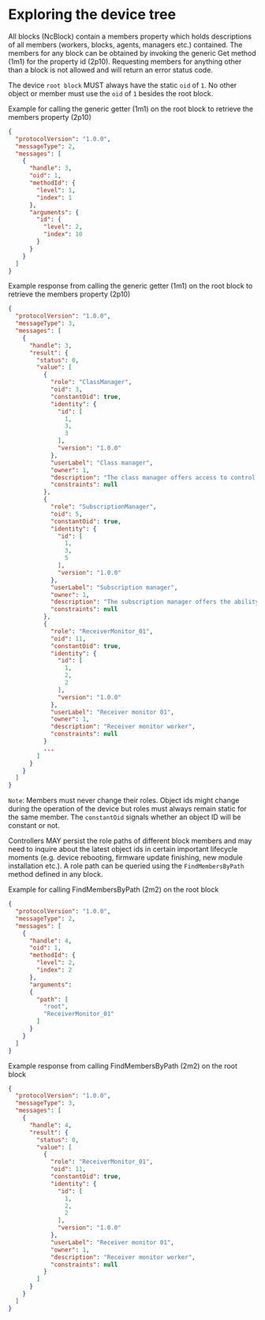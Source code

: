 # Exploring the device tree

All blocks (NcBlock) contain a members property which holds descriptions of all members (workers, blocks, agents, managers etc.) contained.
The members for any block can be obtained by invoking the generic Get method (1m1) for the property id (2p10).
Requesting members for anything other than a block is not allowed and will return an error status code.

The device `root block` MUST always have the static `oid` of `1`. No other object or member must use the `oid` of `1` besides the root block.

Example for calling the generic getter (1m1) on the root block to retrieve the members property (2p10)

```json
{
  "protocolVersion": "1.0.0",
  "messageType": 2,
  "messages": [
    {
      "handle": 3,
      "oid": 1,
      "methodId": {
        "level": 1,
        "index": 1
      },
      "arguments": {
        "id": {
          "level": 2,
          "index": 10
        }
      }
    }
  ]
}
```

Example response from calling the generic getter (1m1) on the root block to retrieve the members property (2p10)

```json
{
  "protocolVersion": "1.0.0",
  "messageType": 3,
  "messages": [
    {
      "handle": 3,
      "result": {
        "status": 0,
        "value": [
          {
            "role": "ClassManager",
            "oid": 3,
            "constantOid": true,
            "identity": {
              "id": [
                1,
                3,
                3
              ],
              "version": "1.0.0"
            },
            "userLabel": "Class manager",
            "owner": 1,
            "description": "The class manager offers access to control class and data type descriptors",
            "constraints": null
          },
          {
            "role": "SubscriptionManager",
            "oid": 5,
            "constantOid": true,
            "identity": {
              "id": [
                1,
                3,
                5
              ],
              "version": "1.0.0"
            },
            "userLabel": "Subscription manager",
            "owner": 1,
            "description": "The subscription manager offers the ability to subscribe to events on particular objects and properties",
            "constraints": null
          },
          {
            "role": "ReceiverMonitor_01",
            "oid": 11,
            "constantOid": true,
            "identity": {
              "id": [
                1,
                2,
                2
              ],
              "version": "1.0.0"
            },
            "userLabel": "Receiver monitor 01",
            "owner": 1,
            "description": "Receiver monitor worker",
            "constraints": null
          }
          ...
        ]
      }
    }
  ]
}
```

`Note`: Members must never change their roles. Object ids might change during the operation of the device but roles must always remain static for the same member. The `constantOid` signals whether an object ID will be constant or not.

Controllers MAY persist the role paths of different block members and may need to inquire about the latest object ids in certain important lifecycle moments (e.g. device rebooting, firmware update finishing, new module installation etc.). A role path can be queried using the `FindMembersByPath` method defined in any block.

Example for calling FindMembersByPath (2m2) on the root block

```json
{
  "protocolVersion": "1.0.0",
  "messageType": 2,
  "messages": [
    {
      "handle": 4,
      "oid": 1,
      "methodId": {
        "level": 2,
        "index": 2
      },
      "arguments": 
      {
        "path": [
          "root",
          "ReceiverMonitor_01"
        ]
      }
    }
  ]
}
```

Example response from calling FindMembersByPath (2m2) on the root block

```json
{
  "protocolVersion": "1.0.0",
  "messageType": 3,
  "messages": [
    {
      "handle": 4,
      "result": {
        "status": 0,
        "value": [
          {
            "role": "ReceiverMonitor_01",
            "oid": 11,
            "constantOid": true,
            "identity": {
              "id": [
                1,
                2,
                2
              ],
              "version": "1.0.0"
            },
            "userLabel": "Receiver monitor 01",
            "owner": 1,
            "description": "Receiver monitor worker",
            "constraints": null
          }
        ]
      }
    }
  ]
}
```
